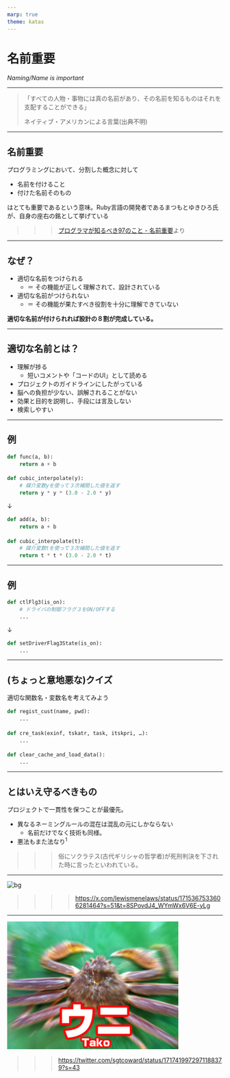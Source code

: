```yaml
---
marp: true
theme: katas
---
```

<!-- 
size: 16:9
paginate: true
-->
<!-- header: 勉強会#-->

# 名前重要

_Naming/Name is important_

---

> 「すべての人物・事物には真の名前があり、その名前を知るものはそれを支配することができる」  
> 
> ネイティブ・アメリカンによる言葉(出典不明)

<!-- 旧約聖書の神の名は、正しく発音できないよう「YHWH」になっている。グリム童話の「ルンペルシュティルツヒェン」（独: Rumpelstilzchen）もある。他にも千と千尋の神隠しでは湯婆婆が名前を知って支配していたり、血界戦線という漫画では血界の眷属に対して真の名を知ることで初めて封印できるなど、名前を理解することの重要性は枚挙にいとまがない -->

---

## 名前重要

プログラミングにおいて、分割した概念に対して

* 名前を付けること
* 付けた名前そのもの

はとても重要であるという意味。Ruby言語の開発者であるまつもとゆきひろ氏が、自身の座右の銘として挙げている

>>> [プログラマが知るべき97のこと - 名前重要](https://xn--97-273ae6a4irb6e2hsoiozc2g4b8082p.com/%E3%82%A8%E3%83%83%E3%82%BB%E3%82%A4/%E5%90%8D%E5%89%8D%E9%87%8D%E8%A6%81/)より

---

## なぜ？

* 適切な名前をつけられる
    * ＝ その機能が正しく理解されて、設計されている
* 適切な名前がつけられない
    * ＝ その機能が果たすべき役割を十分に理解できていない

**適切な名前が付けられれば設計の８割が完成している。**

---

## 適切な名前とは？

* 理解が捗る
    * 短いコメントや「コードのUI」として読める
* プロジェクトのガイドラインにしたがっている
* 脳への負担が少ない、誤解されることがない
* 効果と目的を説明し、手段には言及しない
* 検索しやすい

---

## 例

```py
def func(a, b):
    return a + b

def cubic_interpolate(y):
    # 媒介変数yを使って３次補間した値を返す
    return y * y * (3.0 - 2.0 * y)
```
↓
```py
def add(a, b):
    return a + b

def cubic_interpolate(t):
    # 媒介変数tを使って３次補間した値を返す
    return t * t * (3.0 - 2.0 * t)
```

---

## 例

```py
def ctlFlg3(is_on):
    # ドライバの制御フラグ３をON/OFFする
    ...
```
↓
```py
def setDriverFlag3State(is_on):
    ...
```

---

## (ちょっと意地悪な)クイズ

適切な関数名・変数名を考えてみよう

```py
def regist_cust(name, pwd):
    ...

def cre_task(exinf, tskatr, task, itskpri, …):
    ...

def clear_cache_and_load_data():
    ...
```

---

## とはいえ守るべきもの

プロジェクトで一貫性を保つことが最優先。

* 異なるネーミングルールの混在は混乱の元にしかならない
    * 名前だけでなく技術も同様。
* 悪法もまた法なり$^1$

>>> 俗にソクラテス(古代ギリシャの哲学者)が死刑判決を下された時に言ったといわれている。

<!-- ソクラテスは古代ギリシャの哲学者。BC470-399(享年71) -->
<!-- 「無知の知」が有名。自分がすべてを知っているなどということは一切なく、むしろ世界の広さ深さに比べたら無知に等しい、、、というところまでは有名だが、続きがある。彼と彼の弟子はこれを相手との議論を深める対話の中で弁証法と呼ばれる会話技術の中で使ったのですが、「無知であることを知っている私(弟子を含む)は、つまり知らないお前よりも賢い」というスタンスで臨んだため、もう敵が増える増える。最後はそのせいで死刑になって、そのときに言ったのが「悪法もまた～」 -->
<!-- だいたい弁証法という、会話の中で相手の矛盾を突いてより深い知識を求めるのって「豆腐は白い」という主張に対して、「白くない豆腐もありますよね」「私の豆腐は白くありませんが」「厳密にいうと薄いベージュです」とか矛盾を突いていくスタイルなので、今で言うクソリプおじさん。 https://togetter.com/li/646713 -->

<!-- ちなみにこのソクラテス、相当の醜男だったことで知られています。背が低く、頭髪は禿げ上がり、丸々と太ったブタのようだったらしい。弟子のプラトンに「我が師ソクラテスは世界で１番醜い。しかし１番賢い」と言われていたそうです。完全に舐められてます -->

<!-- ソクラテスはオモシロエピソードが多すぎる人なので、気になった人は調べてみると良いです -->

---

![bg](https://pbs.twimg.com/media/F841re7XIAA67ad?format=jpg&name=large)

>>>> https://x.com/lewismenelaws/status/1715367533606281464?s=51&t=8SPovdJ4_WYmWx6V6E-yLg

---

![bg fit](assets/05-kani.jpg)

>>> https://twitter.com/sgtcoward/status/1717419972971188379?s=43
